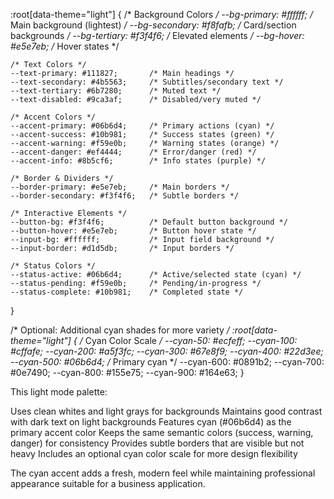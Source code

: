 :root[data-theme="light"] {
    /* Background Colors */
    --bg-primary: #ffffff;        /* Main background (lightest) */
    --bg-secondary: #f8fafb;      /* Card/section backgrounds */
    --bg-tertiary: #f3f4f6;       /* Elevated elements */
    --bg-hover: #e5e7eb;          /* Hover states */
    
    /* Text Colors */
    --text-primary: #111827;       /* Main headings */
    --text-secondary: #4b5563;     /* Subtitles/secondary text */
    --text-tertiary: #6b7280;      /* Muted text */
    --text-disabled: #9ca3af;      /* Disabled/very muted */
    
    /* Accent Colors */
    --accent-primary: #06b6d4;     /* Primary actions (cyan) */
    --accent-success: #10b981;     /* Success states (green) */
    --accent-warning: #f59e0b;     /* Warning states (orange) */
    --accent-danger: #ef4444;      /* Error/danger (red) */
    --accent-info: #8b5cf6;        /* Info states (purple) */
    
    /* Border & Dividers */
    --border-primary: #e5e7eb;     /* Main borders */
    --border-secondary: #f3f4f6;   /* Subtle borders */
    
    /* Interactive Elements */
    --button-bg: #f3f4f6;          /* Default button background */
    --button-hover: #e5e7eb;       /* Button hover state */
    --input-bg: #ffffff;           /* Input field background */
    --input-border: #d1d5db;       /* Input borders */
    
    /* Status Colors */
    --status-active: #06b6d4;      /* Active/selected state (cyan) */
    --status-pending: #f59e0b;     /* Pending/in-progress */
    --status-complete: #10b981;    /* Completed state */
}

/* Optional: Additional cyan shades for more variety */
:root[data-theme="light"] {
    /* Cyan Color Scale */
    --cyan-50: #ecfeff;
    --cyan-100: #cffafe;
    --cyan-200: #a5f3fc;
    --cyan-300: #67e8f9;
    --cyan-400: #22d3ee;
    --cyan-500: #06b6d4;  /* Primary cyan */
    --cyan-600: #0891b2;
    --cyan-700: #0e7490;
    --cyan-800: #155e75;
    --cyan-900: #164e63;
}

This light mode palette:

Uses clean whites and light grays for backgrounds
Maintains good contrast with dark text on light backgrounds
Features cyan (#06b6d4) as the primary accent color
Keeps the same semantic colors (success, warning, danger) for consistency
Provides subtle borders that are visible but not heavy
Includes an optional cyan color scale for more design flexibility

The cyan accent adds a fresh, modern feel while maintaining professional appearance suitable for a business application.